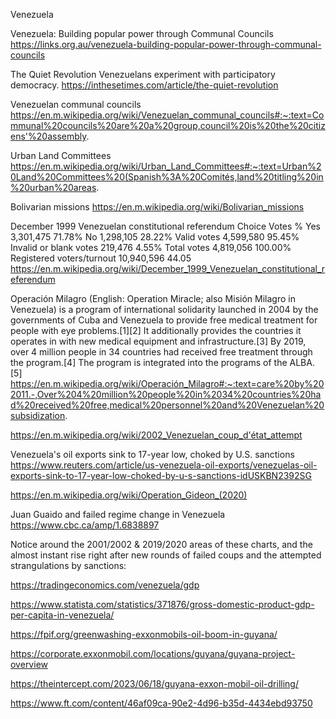 Venezuela

Venezuela: Building popular power through Communal Councils
https://links.org.au/venezuela-building-popular-power-through-communal-councils

The Quiet Revolution
Venezuelans experiment with participatory democracy.
https://inthesetimes.com/article/the-quiet-revolution

Venezuelan communal councils
https://en.m.wikipedia.org/wiki/Venezuelan_communal_councils#:~:text=Communal%20councils%20are%20a%20group,council%20is%20the%20citizens'%20assembly.

Urban Land Committees
https://en.m.wikipedia.org/wiki/Urban_Land_Committees#:~:text=Urban%20Land%20Committees%20(Spanish%3A%20Comités,land%20titling%20in%20urban%20areas.

Bolivarian missions
https://en.m.wikipedia.org/wiki/Bolivarian_missions

December 1999 Venezuelan constitutional referendum
Choice	Votes	%
 Yes	3,301,475	71.78%
 No	1,298,105	28.22%
Valid votes	4,599,580	95.45%
Invalid or blank votes	219,476	4.55%
Total votes	4,819,056	100.00%
Registered voters/turnout	10,940,596	44.05
https://en.m.wikipedia.org/wiki/December_1999_Venezuelan_constitutional_referendum

Operación Milagro (English: Operation Miracle; also Misión Milagro in Venezuela) is a program of international solidarity launched in 2004 by the governments of Cuba and Venezuela to provide free medical treatment for people with eye problems.[1][2] It additionally provides the countries it operates in with new medical equipment and infrastructure.[3] By 2019, over 4 million people in 34 countries had received free treatment through the program.[4] The program is integrated into the programs of the ALBA.[5]
https://en.m.wikipedia.org/wiki/Operación_Milagro#:~:text=care%20by%202011.-,Over%204%20million%20people%20in%2034%20countries%20had%20received%20free,medical%20personnel%20and%20Venezuelan%20subsidization.

https://en.m.wikipedia.org/wiki/2002_Venezuelan_coup_d'état_attempt

Venezuela's oil exports sink to 17-year low, choked by U.S. sanctions
https://www.reuters.com/article/us-venezuela-oil-exports/venezuelas-oil-exports-sink-to-17-year-low-choked-by-u-s-sanctions-idUSKBN2392SG

https://en.m.wikipedia.org/wiki/Operation_Gideon_(2020)

Juan Guaido and failed regime change in Venezuela
https://www.cbc.ca/amp/1.6838897

Notice around the 2001/2002 & 2019/2020 areas of these charts, and the almost instant rise right after new rounds of failed coups and the attempted strangulations by sanctions:

https://tradingeconomics.com/venezuela/gdp

https://www.statista.com/statistics/371876/gross-domestic-product-gdp-per-capita-in-venezuela/

https://fpif.org/greenwashing-exxonmobils-oil-boom-in-guyana/

https://corporate.exxonmobil.com/locations/guyana/guyana-project-overview

https://theintercept.com/2023/06/18/guyana-exxon-mobil-oil-drilling/

https://www.ft.com/content/46af09ca-90e2-4d96-b35d-4434ebd93750

